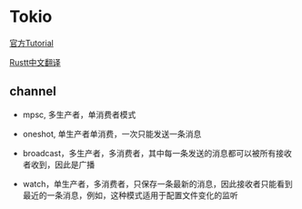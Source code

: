 # Tokio

[官方Tutorial](https://tokio.rs/tokio/tutorial)

[Rustt中文翻译](https://github.com/rustlang-cn/Rustt/tree/main/Books/Tokio-Tutorial)

## channel

- mpsc, 多生产者，单消费者模式

- oneshot, 单生产者单消费，一次只能发送一条消息

- broadcast，多生产者，多消费者，其中每一条发送的消息都可以被所有接收者收到，因此是广播

- watch，单生产者，多消费者，只保存一条最新的消息，因此接收者只能看到最近的一条消息，例如，这种模式适用于配置文件变化的监听
